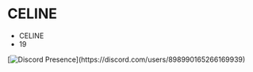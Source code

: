 <h1>CELINE</h1>

- CELINE
- 19

[![Discord Presence](https://lanyard-profile-readme.vercel.app/api/898990165266169939?theme=dark&bg=000000&animated=false&hideDiscrim=true&borderRadius=30px&idle...)](https://discord.com/users/898990165266169939)

